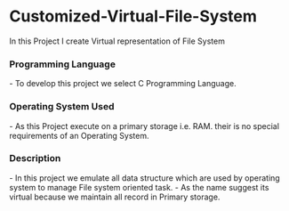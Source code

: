 # Customized-Virtual-File-System
In this Project I create Virtual representation  of File System 

<h3 align="left">Programming Language</h3>
- To develop this project we select C Programming Language.
<h3 align="left">Operating System Used</h3> 
- As this Project execute on a primary storage i.e. RAM. their is no special requirements of an Operating System.
<h3 align="left">Description</h3> 
- In this project we emulate all data structure which are used by operating system to manage File system oriented task.
- As the name suggest its virtual because we maintain all record in Primary storage.



